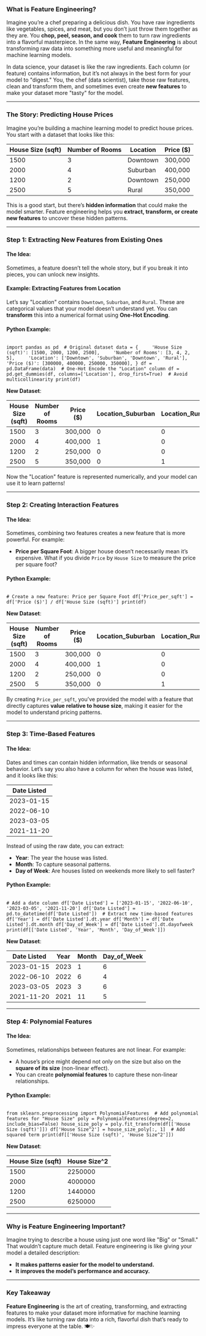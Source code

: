 ### **What is Feature Engineering?**

Imagine you’re a chef preparing a delicious dish. You have raw ingredients like vegetables, spices, and meat, but you don’t just throw them together as they are. You **chop, peel, season, and cook** them to turn raw ingredients into a flavorful masterpiece. In the same way, **Feature Engineering** is about transforming raw data into something more useful and meaningful for machine learning models.

In data science, your dataset is like the raw ingredients. Each column (or feature) contains information, but it’s not always in the best form for your model to "digest." You, the chef (data scientist), take those raw features, clean and transform them, and sometimes even create **new features** to make your dataset more "tasty" for the model.

---

### **The Story: Predicting House Prices**

Imagine you’re building a machine learning model to predict house prices. You start with a dataset that looks like this:

|House Size (sqft)|Number of Rooms|Location|Price ($)|
|---|---|---|---|
|1500|3|Downtown|300,000|
|2000|4|Suburban|400,000|
|1200|2|Downtown|250,000|
|2500|5|Rural|350,000|

This is a good start, but there’s **hidden information** that could make the model smarter. Feature engineering helps you **extract, transform, or create new features** to uncover these hidden patterns.

---

### **Step 1: Extracting New Features from Existing Ones**

#### **The Idea**:

Sometimes, a feature doesn’t tell the whole story, but if you break it into pieces, you can unlock new insights.

#### **Example: Extracting Features from Location**

Let’s say "Location" contains `Downtown`, `Suburban`, and `Rural`. These are categorical values that your model doesn’t understand yet. You can **transform** this into a numerical format using **One-Hot Encoding**.

#### **Python Example**:

```python

```

`import pandas as pd  # Original dataset data = {     'House Size (sqft)': [1500, 2000, 1200, 2500],     'Number of Rooms': [3, 4, 2, 5],     'Location': ['Downtown', 'Suburban', 'Downtown', 'Rural'],     'Price ($)': [300000, 400000, 250000, 350000], } df = pd.DataFrame(data)  # One-Hot Encode the "Location" column df = pd.get_dummies(df, columns=['Location'], drop_first=True)  # Avoid multicollinearity print(df)`

**New Dataset**:

|House Size (sqft)|Number of Rooms|Price ($)|Location_Suburban|Location_Rural|
|---|---|---|---|---|
|1500|3|300,000|0|0|
|2000|4|400,000|1|0|
|1200|2|250,000|0|0|
|2500|5|350,000|0|1|

Now the "Location" feature is represented numerically, and your model can use it to learn patterns!

---

### **Step 2: Creating Interaction Features**

#### **The Idea**:

Sometimes, combining two features creates a new feature that is more powerful. For example:

- **Price per Square Foot**: A bigger house doesn’t necessarily mean it’s expensive. What if you divide `Price` by `House Size` to measure the price per square foot?

#### **Python Example**:
```python

```

`# Create a new feature: Price per Square Foot df['Price_per_sqft'] = df['Price ($)'] / df['House Size (sqft)'] print(df)`

**New Dataset**:

|House Size (sqft)|Number of Rooms|Price ($)|Location_Suburban|Location_Rural|Price_per_sqft|
|---|---|---|---|---|---|
|1500|3|300,000|0|0|200|
|2000|4|400,000|1|0|200|
|1200|2|250,000|0|0|208.33|
|2500|5|350,000|0|1|140|

By creating `Price_per_sqft`, you’ve provided the model with a feature that directly captures **value relative to house size**, making it easier for the model to understand pricing patterns.

---

### **Step 3: Time-Based Features**

#### **The Idea**:

Dates and times can contain hidden information, like trends or seasonal behavior. Let’s say you also have a column for when the house was listed, and it looks like this:

|Date Listed|
|---|
|2023-01-15|
|2022-06-10|
|2023-03-05|
|2021-11-20|

Instead of using the raw date, you can extract:

- **Year**: The year the house was listed.
- **Month**: To capture seasonal patterns.
- **Day of Week**: Are houses listed on weekends more likely to sell faster?

#### **Python Example**:
```python

```

`# Add a date column df['Date Listed'] = ['2023-01-15', '2022-06-10', '2023-03-05', '2021-11-20'] df['Date Listed'] = pd.to_datetime(df['Date Listed'])  # Extract new time-based features df['Year'] = df['Date Listed'].dt.year df['Month'] = df['Date Listed'].dt.month df['Day_of_Week'] = df['Date Listed'].dt.dayofweek print(df[['Date Listed', 'Year', 'Month', 'Day_of_Week']])`

**New Dataset**:

|Date Listed|Year|Month|Day_of_Week|
|---|---|---|---|
|2023-01-15|2023|1|6|
|2022-06-10|2022|6|4|
|2023-03-05|2023|3|6|
|2021-11-20|2021|11|5|

---

### **Step 4: Polynomial Features**

#### **The Idea**:

Sometimes, relationships between features are not linear. For example:

- A house’s price might depend not only on the size but also on the **square of its size** (non-linear effect).
- You can create **polynomial features** to capture these non-linear relationships.

#### **Python Example**:
```python

```

`from sklearn.preprocessing import PolynomialFeatures  # Add polynomial features for "House Size" poly = PolynomialFeatures(degree=2, include_bias=False) house_size_poly = poly.fit_transform(df[['House Size (sqft)']]) df['House Size^2'] = house_size_poly[:, 1]  # Add squared term print(df[['House Size (sqft)', 'House Size^2']])`

**New Dataset**:

|House Size (sqft)|House Size^2|
|---|---|
|1500|2250000|
|2000|4000000|
|1200|1440000|
|2500|6250000|

---

### **Why is Feature Engineering Important?**

Imagine trying to describe a house using just one word like "Big" or "Small." That wouldn’t capture much detail. Feature engineering is like giving your model a detailed description:

- **It makes patterns easier for the model to understand.**
- **It improves the model’s performance and accuracy.**

---

### **Key Takeaway**

**Feature Engineering** is the art of creating, transforming, and extracting features to make your dataset more informative for machine learning models. It’s like turning raw data into a rich, flavorful dish that’s ready to impress everyone at the table. 🍽️✨
